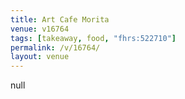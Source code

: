 ```yaml
---
title: Art Cafe Morita
venue: v16764
tags: [takeaway, food, "fhrs:522710"]
permalink: /v/16764/
layout: venue
---
```

null
